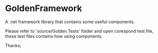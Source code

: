 # GoldenFramework
A .net framework library that contains some useful components.

Please refer to 'source/Golden.Tests' folder and open corespond test file, these test files contains how using components.

Thanks;
